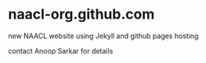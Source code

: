 naacl-org.github.com
================

new NAACL website using Jekyll and github pages hosting

contact Anoop Sarkar for details

